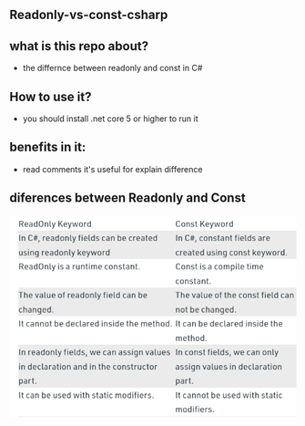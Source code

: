 ## Readonly-vs-const-csharp
## what is this repo about?
- the differnce between readonly and const in C#
## How to use it?
- you should install .net core 5 or higher to run it 
## benefits in it:
- read comments it's useful for explain difference
## diferences between Readonly and Const
![alt text](https://github.com/mosamircs/Readonly-vs-const-csharp/blob/master/readonly-vs-const.png?raw=true)
